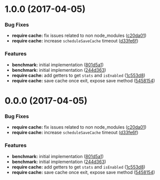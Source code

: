 <a name="1.0.0"></a>
# 1.0.0 (2017-04-05)


### Bug Fixes

* **require cache:** fix issues related to non node_modules ([c20da01](https://github.com/alan-agius4/speedy-require-cache/commit/c20da01))
* **require cache:** increase `scheduleSaveCache`  timeout ([d33fe6f](https://github.com/alan-agius4/speedy-require-cache/commit/d33fe6f))


### Features

* **benchmark:** initial implementation ([801d5a1](https://github.com/alan-agius4/speedy-require-cache/commit/801d5a1))
* **benchmark:** initial implementation ([244d363](https://github.com/alan-agius4/speedy-require-cache/commit/244d363))
* **require cache:** add getters  to get `stats` and `isEnabled` ([1c553d8](https://github.com/alan-agius4/speedy-require-cache/commit/1c553d8))
* **require cache:** save cache once exit, expose save method ([5458154](https://github.com/alan-agius4/speedy-require-cache/commit/5458154))



<a name="0.0.0"></a>
# 0.0.0 (2017-04-05)


### Bug Fixes

* **require cache:** fix issues related to non node_modules ([c20da01](https://github.com/alan-agius4/speedy-require-cache/commit/c20da01))
* **require cache:** increase `scheduleSaveCache`  timeout ([d33fe6f](https://github.com/alan-agius4/speedy-require-cache/commit/d33fe6f))


### Features

* **benchmark:** initial implementation ([801d5a1](https://github.com/alan-agius4/speedy-require-cache/commit/801d5a1))
* **benchmark:** initial implementation ([244d363](https://github.com/alan-agius4/speedy-require-cache/commit/244d363))
* **require cache:** add getters  to get `stats` and `isEnabled` ([1c553d8](https://github.com/alan-agius4/speedy-require-cache/commit/1c553d8))
* **require cache:** save cache once exit, expose save method ([5458154](https://github.com/alan-agius4/speedy-require-cache/commit/5458154))



